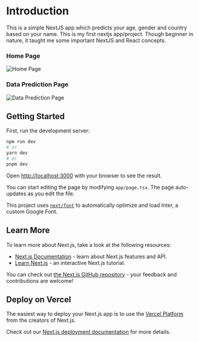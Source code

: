 # Introduction

This is a simple NextJS app which predicts your age, gender and country based on your name. This is my first nextjs app/project. Though beginner in nature, it taught me some important NextJS and React concepts.

### Home Page

![Home Page](https://github.com/KrishJ4856/next-data-prediction/assets/114345816/605fab05-4255-4670-9af0-3928b66c397c)

### Data Prediction Page

![Data Prediction Page](https://github.com/KrishJ4856/next-data-prediction/assets/114345816/34a526f4-166e-4bbd-aa59-35d1d37ff560)

## Getting Started

First, run the development server:

```bash
npm run dev
# or
yarn dev
# or
pnpm dev
```

Open [http://localhost:3000](http://localhost:3000) with your browser to see the result.

You can start editing the page by modifying `app/page.tsx`. The page auto-updates as you edit the file.

This project uses [`next/font`](https://nextjs.org/docs/basic-features/font-optimization) to automatically optimize and load Inter, a custom Google Font.

## Learn More

To learn more about Next.js, take a look at the following resources:

- [Next.js Documentation](https://nextjs.org/docs) - learn about Next.js features and API.
- [Learn Next.js](https://nextjs.org/learn) - an interactive Next.js tutorial.

You can check out [the Next.js GitHub repository](https://github.com/vercel/next.js/) - your feedback and contributions are welcome!

## Deploy on Vercel

The easiest way to deploy your Next.js app is to use the [Vercel Platform](https://vercel.com/new?utm_medium=default-template&filter=next.js&utm_source=create-next-app&utm_campaign=create-next-app-readme) from the creators of Next.js.

Check out our [Next.js deployment documentation](https://nextjs.org/docs/deployment) for more details.

